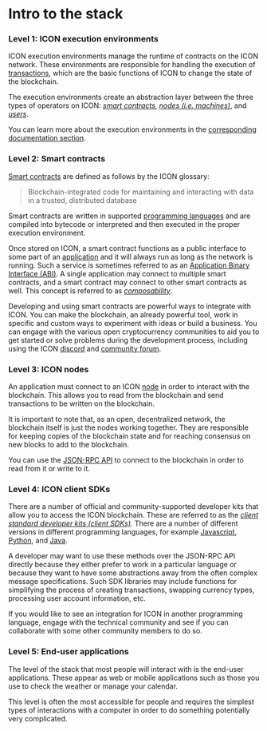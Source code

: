 # Intro to the stack

### Level 1: ICON execution environments <a href="#ethereum-virtual-machine" id="ethereum-virtual-machine"></a>

ICON execution environments manage the runtime of contracts on the ICON network. These environments are responsible for handling the execution of [transactions](../concepts/computational-utilities/transactions.md), which are the basic functions of ICON to change the state of the blockchain.

The execution environments create an abstraction layer between the three types of operators on ICON: [_smart contracts_](smart-contracts/), [_nodes (i.e. machines)_](../concepts/network/), and [_users_](broken-reference).

You can learn more about the execution environments in the [corresponding documentation section](icon-execution-environments/).

### Level 2: Smart contracts <a href="#smart-contracts" id="smart-contracts"></a>

[Smart contracts](https://icon.community/glossary/smart-contract/) are defined as follows by the ICON glossary:

> Blockchain-integrated code for maintaining and interacting with data in a trusted, distributed database

Smart contracts are written in supported [programming languages](smart-contracts/smart-contract-languages.md) and are compiled into bytecode or interpreted and then executed in the proper execution environment.

Once stored on ICON, a smart contract functions as a public interface to some part of an [application](../concepts/decentralized-applications-dapps/) and it will always run as long as the network is running. Such a service is sometimes referred to as an [Application Binary Interface (ABI)](https://icon.community/glossary/abi/). A single application may connect to multiple smart contracts, and a smart contract may connect to other smart contracts as well. This concept is referred to as [_composability_](broken-reference).

Developing and using smart contracts are powerful ways to integrate with ICON. You can make the blockchain, an already powerful tool, work in specific and custom ways to experiment with ideas or build a business. You can engage with the various open cryptocurrency communities to aid you to get started or solve problems during the development process, including using the ICON [discord](https://discord.com/invite/7a75Hf3cFm) and [community forum](https://forum.icon.community/).

### Level 3: ICON nodes <a href="#ethereum-nodes" id="ethereum-nodes"></a>

An application must connect to an ICON [node](../concepts/network/clients.md) in order to interact with the blockchain. This allows you to read from the blockchain and send transactions to be written on the blockchain.

It is important to note that, as an open, decentralized network, the blockchain itself is just the nodes working together. They are responsible for keeping copies of the blockchain state and for reaching consensus on new blocks to add to the blockchain.

You can use the [JSON-RPC API](client-apis/) to connect to the blockchain in order to read from it or write to it.

### Level 4: ICON client SDKs <a href="#ethereum-client-apis" id="ethereum-client-apis"></a>

There are a number of official and community-supported developer kits that allow you to access the ICON blockchain. These are referred to as the [_client standard developer kits (client SDKs)_](broken-reference). There are a number of different versions in different programming languages, for example [Javascript](client-apis/javascript-sdk/), [Python](client-apis/python-sdk/), and [Java](client-apis/java-sdk.md).

A developer may want to use these methods over the JSON-RPC API directly because they either prefer to work in a particular language or because they want to have some abstractions away from the often complex message specifications. Such SDK libraries may include functions for simplifying the process of creating transactions, swapping currency types, processing user account information, etc.

If you would like to see an integration for ICON in another programming language, engage with the technical community and see if you can collaborate with some other community members to do so.

### Level 5: End-user applications <a href="#end-user-applications" id="end-user-applications"></a>

The level of the stack that most people will interact with is the end-user applications. These appear as web or mobile applications such as those you use to check the weather or manage your calendar.

This level is often the most accessible for people and requires the simplest types of interactions with a computer in order to do something potentially very complicated.
